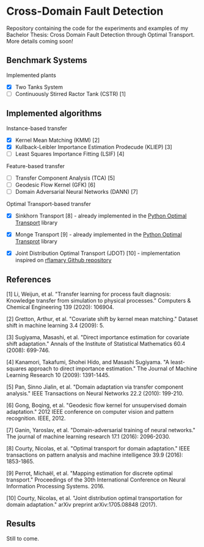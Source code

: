 # Cross-Domain Fault Detection
Repository containing the code for the experiments and examples of my Bachelor Thesis: Cross Domain Fault Detection through Optimal Transport. More details coming soon!

## Benchmark Systems

Implemented plants

* [x] Two Tanks System
* [ ] Continuously Stirred Ractor Tank (CSTR) [1]

## Implemented algorithms

Instance-based transfer

* [x] Kernel Mean Matching (KMM) [2]
* [x] Kullback-Leibler Importance Estimation Prodecude (KLIEP) [3]
* [ ] Least Squares Importance Fitting (LSIF) [4]

Feature-based transfer

* [ ] Transfer Component Analysis (TCA) [5]
* [ ] Geodesic Flow Kernel (GFK) [6]
* [ ] Domain Adversarial Neural Networks (DANN) [7]

Optimal Transport-based transfer

* [x] Sinkhorn Transport [8] - already implemented in the [Python Optimal Transport](https://github.com/PythonOT/POT) library
* [x] Monge Transport [9] - already implemented in the [Python Optimal Transprot](https://github.com/PythonOT/POT) library
* [x] Joint Distribution Optimal Transport (JDOT) [10] - implementation inspired on [rflamary Github repository](https://github.com/rflamary/JDOT)


References
----------
[1] Li, Weijun, et al. "Transfer learning for process fault diagnosis: Knowledge transfer from simulation to physical processes." Computers & Chemical Engineering 139 (2020): 106904.

[2] Gretton, Arthur, et al. "Covariate shift by kernel mean matching." Dataset shift in machine learning 3.4 (2009): 5.

[3] Sugiyama, Masashi, et al. "Direct importance estimation for covariate shift adaptation." Annals of the Institute of Statistical Mathematics 60.4 (2008): 699-746.

[4] Kanamori, Takafumi, Shohei Hido, and Masashi Sugiyama. "A least-squares approach to direct importance estimation." The Journal of Machine Learning Research 10 (2009): 1391-1445.

[5] Pan, Sinno Jialin, et al. "Domain adaptation via transfer component analysis." IEEE Transactions on Neural Networks 22.2 (2010): 199-210.

[6] Gong, Boqing, et al. "Geodesic flow kernel for unsupervised domain adaptation." 2012 IEEE conference on computer vision and pattern recognition. IEEE, 2012.

[7] Ganin, Yaroslav, et al. "Domain-adversarial training of neural networks." The journal of machine learning research 17.1 (2016): 2096-2030.

[8] Courty, Nicolas, et al. "Optimal transport for domain adaptation." IEEE transactions on pattern analysis and machine intelligence 39.9 (2016): 1853-1865.

[9] Perrot, Michaël, et al. "Mapping estimation for discrete optimal transport." Proceedings of the 30th International Conference on Neural Information Processing Systems. 2016.

[10] Courty, Nicolas, et al. "Joint distribution optimal transportation for domain adaptation." arXiv preprint arXiv:1705.08848 (2017).


## Results

Still to come.